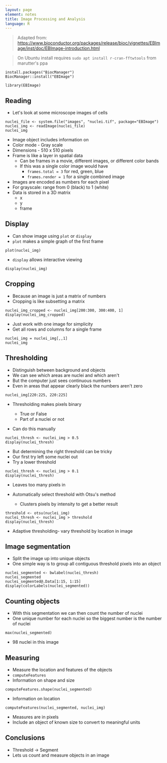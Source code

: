 ```yaml
---
layout: page
element: notes
title: Image Processing and Analysis
language: R
---
```


> Adapted from:
> https://www.bioconductor.org/packages/release/bioc/vignettes/EBImage/inst/doc/EBImage-introduction.html

> On Ubuntu install requires
> `sudo apt install r-cran-fftwtools`
> from marutter's ppa

```
install.packages("BiocManager")
BiocManager::install("EBImage")
```

```
library(EBImage)
```

## Reading

* Let's look at some microscope images of cells

```
nuclei_file <- system.file("images", "nuclei.tif", package="EBImage")
nuclei_img <- readImage(nuclei_file)
nuclei_img
```

* Image object includes information on
* Color mode - Gray scale
* Dimensions - 510 x 510 pixels
* Frame is like a layer in spatial data
    * Can be frames in a movie, different images, or different color bands
    * If this was a single color image would have
        * `frames.total = 3` for red, green, blue
        *  `frames.render = 1` for a single combined image
* Images are encoded as numbers for each pixel
* For grayscale: range from 0 (black) to 1 (white)
* Data is stored in a 3D matrix
    * x
    * y
    * frame

## Display

* Can show image using `plot` or `display`
* `plot` makes a simple graph of the first frame

```
plot(nuclei_img)
```

* `display` allows interactive viewing

```
display(nuclei_img)
```

## Cropping

* Because an image is just a matrix of numbers
* Cropping is like subsetting a matrix

```
nuclei_img_cropped <- nuclei_img[200:300, 300:400, 1]
display(nuclei_img_cropped)
```

* Just work with one image for simplicity
* Get all rows and columns for a single frame

```
nuclei_img = nuclei_img[,,1]
nuclei_img
```

## Thresholding

* Distinguish between background and objects
* We can see which areas are nuclei and which aren't
* But the computer just sees continuous numbers
* Even in areas that appear clearly black the numbers aren't zero

```
nuclei_img[220:225, 220:225]
```

* Thresholding makes pixels binary
    * True or False
    * Part of a nuclei or not

* Can do this manually

```
nuclei_thresh <- nuclei_img > 0.5
display(nuclei_thresh)
```

* But determining the right threshold can be tricky
* Our first try left some nuclei out
* Try a lower threshold

```
nuclei_thresh <- nuclei_img > 0.1
display(nuclei_thresh)
```

* Leaves too many pixels in

* Automatically select threshold with Otsu's method
    * Clusters pixels by intensity to get a better result

```
threshold <- otsu(nuclei_img)
nuclei_thresh <- nuclei_img > threshold
display(nuclei_thresh)
```

* Adaptive thresholding- vary threshold by location in image

## Image segmentation

* Split the image up into unique objects
* One simple way is to group all contiguous threshold pixels into an object

```
nuclei_segmented <- bwlabel(nuclei_thresh)
nuclei_segmented
nuclei_segmented@.Data[1:15, 1:15]
display(colorLabels(nuclei_segmented))
```

## Counting objects

* With this segmentation we can then count the number of nuclei
* One unique number for each nuclei so the biggest number is the number of nuclei

```
max(nuclei_segmented)
```

* 98 nuclei in this image


## Measuring

* Measure the location and features of the objects
* `computeFeatures` 
* Information on shape and size

```
computeFeatures.shape(nuclei_segmented)
```

* Information on location

```
computeFeatures(nuclei_segmented, nuclei_img)
```

* Measures are in pixels
* Include an object of known size to convert to meaningful units

## Conclusions

* Threshold -> Segment
* Lets us count and measure objects in an image